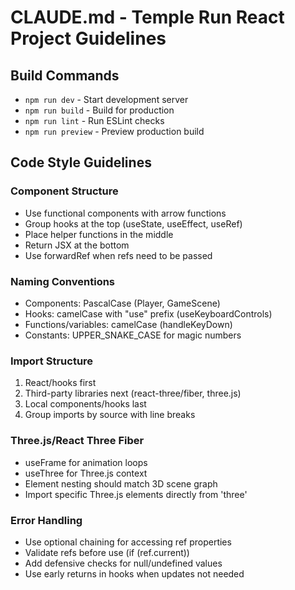 # CLAUDE.md - Temple Run React Project Guidelines

## Build Commands
- `npm run dev` - Start development server
- `npm run build` - Build for production
- `npm run lint` - Run ESLint checks
- `npm run preview` - Preview production build

## Code Style Guidelines

### Component Structure
- Use functional components with arrow functions
- Group hooks at the top (useState, useEffect, useRef)
- Place helper functions in the middle
- Return JSX at the bottom
- Use forwardRef when refs need to be passed

### Naming Conventions
- Components: PascalCase (Player, GameScene)
- Hooks: camelCase with "use" prefix (useKeyboardControls)
- Functions/variables: camelCase (handleKeyDown)
- Constants: UPPER_SNAKE_CASE for magic numbers

### Import Structure
1. React/hooks first
2. Third-party libraries next (react-three/fiber, three.js)
3. Local components/hooks last
4. Group imports by source with line breaks

### Three.js/React Three Fiber
- useFrame for animation loops
- useThree for Three.js context
- Element nesting should match 3D scene graph
- Import specific Three.js elements directly from 'three'

### Error Handling
- Use optional chaining for accessing ref properties
- Validate refs before use (if (ref.current))
- Add defensive checks for null/undefined values
- Use early returns in hooks when updates not needed